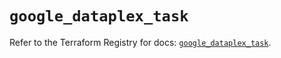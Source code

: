 # `google_dataplex_task`

Refer to the Terraform Registry for docs: [`google_dataplex_task`](https://registry.terraform.io/providers/hashicorp/google/6.18.1/docs/resources/dataplex_task).
